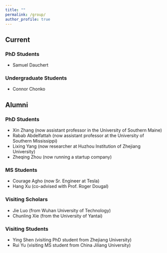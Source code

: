 ```yaml
---
title: ""
permalink: /group/
author_profile: true
---
```


## Current
### PhD Students
- Samuel Dauchert

### Undergraduate Students
- Connor Chonko

## Alumni
### PhD Students
- Xin Zhang (now assistant professor in the University of Southern Maine)
- Rabab Abdelfattah (now assistant professor at the University of Southern Mississippi)
- Lixing Yang (now researcher at Huzhou Institution of Zhejiang University)
- Zheqing Zhou (now running a startup company)

### MS Students
- Courage Agho (now Sr. Engineer at Tesla)
- Hang Xu (co-advised with Prof. Roger Dougal)

### Visiting Scholars
- Jie Luo (from Wuhan University of Technology)
- Chunling Xie (from the University of Yantai)

### Visiting Students
- Ying Shen (visiting PhD student from Zhejiang University)
- Rui Yu (visiting MS student from China Jiliang University)


